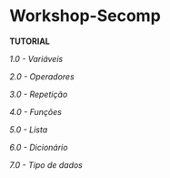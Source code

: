 # Workshop-Secomp
**TUTORIAL**

*1.0 - Variáveis*

*2.0 - Operadores*

*3.0 - Repetição*

*4.0 - Funções*

*5.0 - Lista*

*6.0 - Dicionário*

*7.0 - Tipo de dados*
